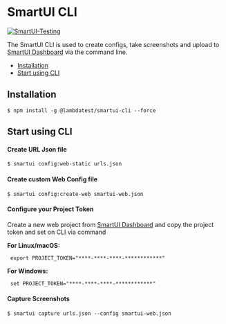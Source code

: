 # SmartUI CLI
[![SmartUI-Testing](https://smartui.lambdatest.com/static/media/LTBadge.64a05e73.svg)](https://smartui.lambdatest.com)

The SmartUI CLI is used to create configs, take screenshots and upload to [SmartUI Dashboard](https://smartui.lambdatest.com/) via
the command line.

- [Installation](#installation)
- [Start using CLI](#start-using-cli)

## Installation

```sh-session
$ npm install -g @lambdatest/smartui-cli --force
```

## Start using CLI 

#### Create URL Json file
```sh-session
$ smartui config:web-static urls.json
```

#### Create custom Web Config file
```sh-session
$ smartui config:create-web smartui-web.json
```

#### Configure your Project Token

Create a new web project from [SmartUI Dashboard](https://smartui.lambdatest.com/) and copy the project token and set on CLI via command

<b>For Linux/macOS:</b>

```
 export PROJECT_TOKEN="****-****-****-************"
```

<b>For Windows:</b>

```
 set PROJECT_TOKEN="****-****-****-************"
```
  
#### Capture Screenshots
```sh-session
$ smartui capture urls.json --config smartui-web.json
```
